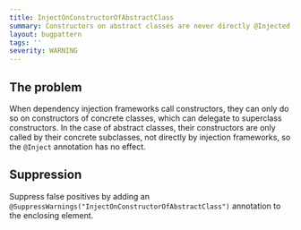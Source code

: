 ```yaml
---
title: InjectOnConstructorOfAbstractClass
summary: Constructors on abstract classes are never directly @Injected, only the constructors of their subclasses can be @Inject'ed.
layout: bugpattern
tags: ''
severity: WARNING
---
```


<!--
*** AUTO-GENERATED, DO NOT MODIFY ***
To make changes, edit the @BugPattern annotation or the explanation in docs/bugpattern.
-->

## The problem
When dependency injection frameworks call constructors, they can only do so on constructors of concrete classes, which can delegate to superclass constructors. In the case of abstract classes, their constructors are only called by their concrete subclasses, not directly by injection frameworks, so the `@Inject` annotation has no effect.

## Suppression
Suppress false positives by adding an `@SuppressWarnings("InjectOnConstructorOfAbstractClass")` annotation to the enclosing element.
